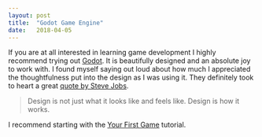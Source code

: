```yaml
---
layout: post
title:  "Godot Game Engine"
date:   2018-04-05
---
```


If you are at all interested in learning game development I highly recommend trying out [Godot](https://godotengine.org). It is beautifully designed and an absolute joy to work with. I found myself saying out loud about how much I appreciated the thoughtfulness put into the design as I was using it. They definitely took to heart a great [quote by Steve Jobs](http://www.quotationspage.com/quote/38348.html).

> Design is not just what it looks like and feels like. Design is how it works.

I recommend starting with the [Your First Game](http://docs.godotengine.org/en/3.0/getting_started/step_by_step/your_first_game.html) tutorial.